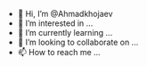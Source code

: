 - 👋 Hi, I’m @Ahmadkhojaev
- 👀 I’m interested in ...
- 🌱 I’m currently learning ...
- 💞️ I’m looking to collaborate on ...
- 📫 How to reach me ...

<!---
Ahmadkhojaev/Ahmadkhojaev is a ✨ special ✨ repository because its `README.md` (this file) appears on your GitHub profile.
You can click the Preview link to take a look at your changes.
--->
